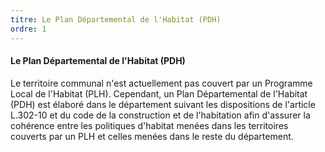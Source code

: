 ```yaml
---
titre: Le Plan Départemental de l'Habitat (PDH)
ordre: 1
---
```


#### Le Plan Départemental de l'Habitat (PDH)

Le territoire communal n'est actuellement pas couvert par un Programme Local de l'Habitat (PLH). Cependant, un Plan Départemental de l'Habitat (PDH) est élaboré dans le département suivant les dispositions de l'article L.302-10 et du code de la construction et de l'habitation afin d'assurer la cohérence entre les politiques d'habitat menées dans les territoires couverts par un PLH et celles menées dans le reste du département.
